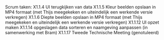 Scrum taken:
X1.1.4 UI terugkijken van data
X1.1.5 Kleur beelden opslaan in MP4 formaat (met Thijs meegekeken en uiteindelijk een werkende versie verkregen)
X1.1.6 Diepte beelden opslaan in MP4 formaat (met Thijs meegekeken en uiteindelijk een werkende versie verkregen)
X1.1.12 UI opzet maken
X1.1.14 opgeslagen data sorteren en naamgeving aanpassen (in samenwerking met Bram)
X1.1.17  Tweede Technische Meeting (genotuleerd)

